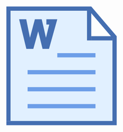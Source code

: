 <svg width="800px" height="800px" viewBox="0 0 1024 1024" class="icon" version="1.1" xmlns="http://www.w3.org/2000/svg">
  <path d="M227.7 180.4h455.2v22.8H227.7z" fill="#446EB1" />
  <path d="M666 196.6l17-16.2 136.4 159.4-17 16.2L666 196.6zM227.7 203.2h22.8V795h-22.8z" fill="#446EB1" />
  <path d="M250.5 203.2v594.7h546.2V363.3H660.2V203.2H250.5z" fill="#E1F0FF" />
  <path d="M796.7 339.7h22.8v455.2h-22.8zM227.7 794.9h591.8v22.8H227.7z" fill="#446EB1" />
  <path d="M500.8 430.8h204.8v22.8H500.8zM341.5 521.8h364.2v22.8H341.5zM341.5 612.9h364.2v22.8H341.5zM341.5 703.9h364.2v22.8H341.5z" fill="#6D9EE8" />
  <path d="M660.2 203.2H683v159.3h-22.8z" fill="#446EB1" />
  <path d="M682.9 339.7h113.8v22.8H682.9zM442.3 277.3h15.3L440 347.7l-22.8-99h-36.6l-26.5 99-19.9-99H296L334.8 408h37.4l26.2-94.2 23.4 94.2h34.5l44.5-159.3h-58.6v28.6h0.1z" fill="#446EB1" />
</svg>

